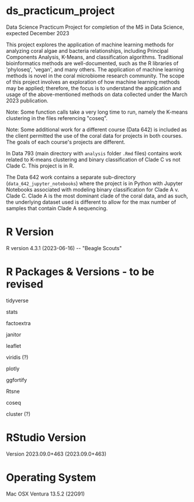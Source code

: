 # ds_practicum_project

Data Science Practicum Project for completion of the MS in Data Science, expected December 2023

This project explores the application of machine learning methods for analyzing coral algae and bacteria relationships, including Principal Components Analysis, K-Means, and classification algorithms. Traditional bioinformatics methods are well-documented, such as the R libraries of 'phyloseq', 'vegan', and many others. The application of machine learning methods is novel in the coral microbiome research community. The scope of this project involves an exploration of how machine learning methods may be applied; therefore, the focus is to understand the application and usage of the above-mentioned methods on data collected under the March 2023 publication. 

Note: Some function calls take a very long time to run, namely the K-means clustering in the files referencing "coseq". 

Note: Some additional work for a different course (Data 642) is included as the client permitted the use of the coral data for projects in both courses. The goals of each course's projects are different. 

In Data 793 (main directory with ```analysis``` folder  ```.Rmd``` files) contains work related to K-means clustering and binary classification of Clade C vs not Clade C. This project is in R. 

The Data 642 work contains a separate sub-directory (```data_642_jupyter_notebooks```) where the project is in Python with Jupyter Notebooks associated with modeling binary classification for Clade A v. Clade C. Clade A is the most dominant clade of the coral data, and as such, the underlying dataset used is different to allow for the max number of samples that contain Clade A sequencing. 


# R Version

R version 4.3.1 (2023-06-16) -- "Beagle Scouts"

# R Packages & Versions - to be revised

tidyverse

stats

factoextra

janitor

leaflet

viridis (?)

plotly

ggfortify

Rtsne

coseq

cluster (?)



# RStudio Version

Version 2023.09.0+463 (2023.09.0+463)

# Operating System

Mac OSX Ventura 13.5.2 (22G91)




